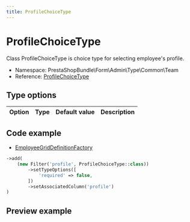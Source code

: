 ```yaml
---
title: ProfileChoiceType
---
```


# ProfileChoiceType

Class ProfileChoiceType is choice type for selecting employee's profile.

- Namespace: PrestaShopBundle\Form\Admin\Type\Common\Team
- Reference: [ProfileChoiceType](https://github.com/PrestaShop/PrestaShop/blob/8.0.x/src/PrestaShopBundle/Form/Admin/Type/Common/Team/ProfileChoiceType.php)

## Type options

| Option       | Type   | Default value                     | Description                                                                               |
| :----------- | :----- | :-------------------------------- | :---------------------------------------------------------------------------------------- |

## Code example

- [EmployeeGridDefinitionFactory](https://github.com/PrestaShop/PrestaShop/blob/8.0.x/src/Core/Grid/Definition/Factory/EmployeeGridDefinitionFactory.php#L203-L209)

```php
->add(
    (new Filter('profile', ProfileChoiceType::class))
        ->setTypeOptions([
            'required' => false,
        ])
        ->setAssociatedColumn('profile')
)
```

## Preview example

